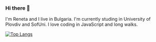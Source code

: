 ### Hi there 👋
I'm Reneta and I live in Bulgaria. I'm currently studing in University of Plovdiv and SofUni. I love coding in JavaScript and long walks.

[![Top Langs](https://github-readme-stats.vercel.app/api/top-langs/?username=renetaBoneva)](https://github.com/anuraghazra/github-readme-stats)
